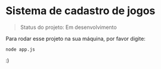 # Sistema de cadastro de jogos #

> Status do projeto: Em desenvolvimento 

Para rodar esse projeto na sua máquina, por favor digite:

```
node app.js
```
:)